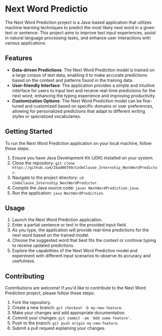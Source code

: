 # Next Word Predictio

The Next Word Prediction project is a Java-based application that utilizes machine learning techniques to predict the most likely next word in a given text or sentence. This project aims to improve text input experiences, assist in natural language processing tasks, and enhance user interactions with various applications.

## Features

- **Data-driven Predictions**: The Next Word Prediction model is trained on a large corpus of text data, enabling it to make accurate predictions based on the context and patterns found in the training data.
- **User-friendly Interface**: The application provides a simple and intuitive interface for users to input text and receive real-time predictions for the next word, enhancing the typing experience and improving productivity.
- **Customization Options**: The Next Word Prediction model can be fine-tuned and customized based on specific domains or user preferences, allowing for personalized predictions that adapt to different writing styles or specialized vocabularies.

## Getting Started

To run the Next Word Prediction application on your local machine, follow these steps:

1. Ensure you have Java Development Kit (JDK) installed on your system.
2. Clone the repository: `git clone https://github.com/Ibad00769/CodeClause_Internship_NextWordPredictor`.
3. Navigate to the project directory: `cd CodeClause_Internship_NextWordPredictor`.
4. Compile the Java source code: `javac NextWordPrediction.java`.
5. Run the application: `java NextWordPrediction`.

## Usage

1. Launch the Next Word Prediction application.
2. Enter a partial sentence or text in the provided input field.
3. As you type, the application will provide real-time predictions for the next word based on the trained model.
4. Choose the suggested word that best fits the context or continue typing to receive updated predictions.
5. Explore the capabilities of the Next Word Prediction model and experiment with different input scenarios to observe its accuracy and usefulness.

## Contributing

Contributions are welcome! If you'd like to contribute to the Next Word Prediction project, please follow these steps:

1. Fork the repository.
2. Create a new branch: `git checkout -b my-new-feature`.
3. Make your changes and add appropriate documentation.
4. Commit your changes: `git commit -am 'Add some feature'`.
5. Push to the branch: `git push origin my-new-feature`.
6. Submit a pull request explaining your changes.
